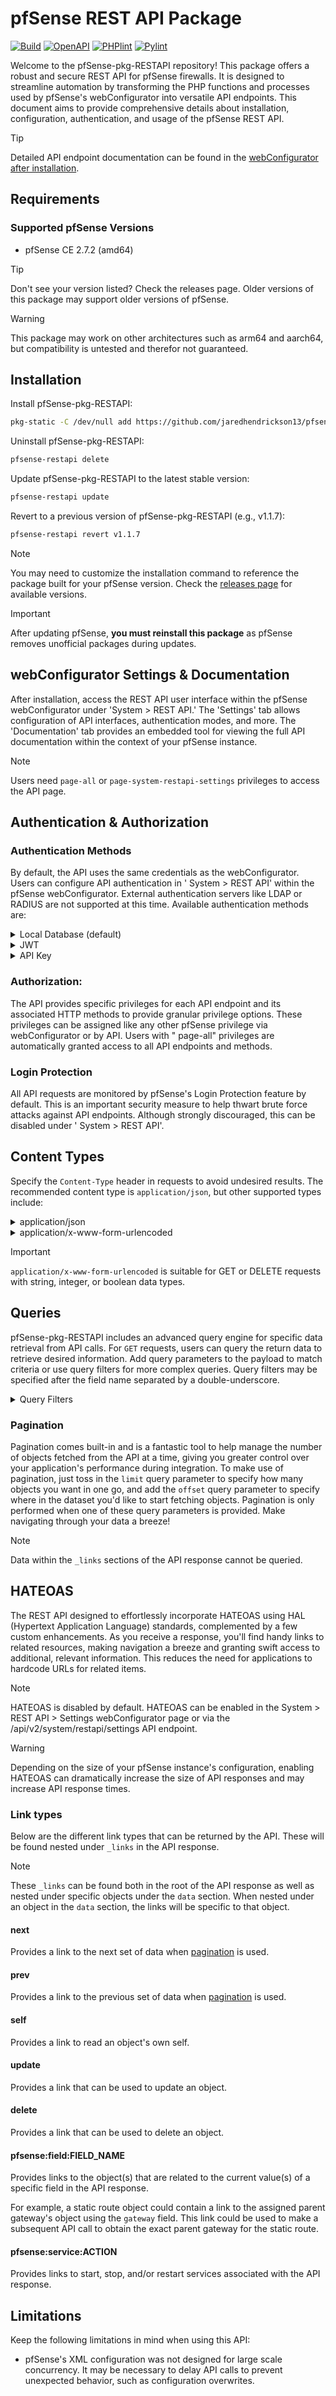 # pfSense REST API Package

[![Build](https://github.com/jaredhendrickson13/pfsense-api/actions/workflows/build.yml/badge.svg)](https://github.com/jaredhendrickson13/pfsense-api/actions/workflows/build.yml)
[![OpenAPI](https://github.com/jaredhendrickson13/pfsense-api/actions/workflows/openapi.yml/badge.svg)](https://github.com/jaredhendrickson13/pfsense-api/actions/workflows/openapi.yml)
[![PHPlint](https://github.com/jaredhendrickson13/pfsense-api/actions/workflows/phplint.yml/badge.svg)](https://github.com/jaredhendrickson13/pfsense-api/actions/workflows/phplint.yml)
[![Pylint](https://github.com/jaredhendrickson13/pfsense-api/actions/workflows/pylint.yml/badge.svg)](https://github.com/jaredhendrickson13/pfsense-api/actions/workflows/pylint.yml)

Welcome to the pfSense-pkg-RESTAPI repository! This package offers a robust and secure REST API for pfSense firewalls.
It is designed to streamline automation by transforming the PHP functions and processes used by pfSense's
webConfigurator into versatile API endpoints. This document aims to provide comprehensive details about installation,
configuration, authentication, and usage of the pfSense REST API.

> [!TIP]
> Detailed API endpoint documentation can be found in the [webConfigurator after installation](#webconfigurator-settings--documentation).

## Requirements

### Supported pfSense Versions

- pfSense CE 2.7.2 (amd64)

> [!TIP]
> Don't see your version listed? Check the releases page. Older versions of this package may support older versions of
> pfSense.

> [!WARNING]
> This package may work on other architectures such as arm64 and aarch64, but compatibility is untested and therefor not
guaranteed.

## Installation

Install pfSense-pkg-RESTAPI:

```bash
pkg-static -C /dev/null add https://github.com/jaredhendrickson13/pfsense-api/releases/latest/download/pfSense-2.7-pkg-API.pkg
```

Uninstall pfSense-pkg-RESTAPI:

```bash
pfsense-restapi delete
```

Update pfSense-pkg-RESTAPI to the latest stable version:

```bash
pfsense-restapi update
```

Revert to a previous version of pfSense-pkg-RESTAPI (e.g., v1.1.7):

```bash
pfsense-restapi revert v1.1.7
```

> [!NOTE]
> You may need to customize the installation command to reference the package built for your pfSense version. Check
> the [releases page](https://github.com/jaredhendrickson13/pfsense-api/releases) for available versions.

> [!IMPORTANT]
> After updating pfSense, **you must reinstall this package** as pfSense removes unofficial packages during updates.

## webConfigurator Settings & Documentation

After installation, access the REST API user interface within the pfSense webConfigurator under 'System > REST API.'
The 'Settings' tab allows configuration of API interfaces, authentication modes, and more. The 'Documentation' tab
provides an embedded tool for viewing the full API documentation within the context of your pfSense instance.

> [!NOTE]
> Users need `page-all` or `page-system-restapi-settings` privileges to access the API page.

## Authentication & Authorization

### Authentication Methods

By default, the API uses the same credentials as the webConfigurator. Users can configure API authentication in '
System > REST API' within the pfSense webConfigurator. External authentication servers like LDAP or RADIUS are not
supported at this time. Available authentication methods are:

<details>
    <summary>Local Database (default)</summary>

Use basic authentication with the same credentials as the pfSense webConfigurator:

```bash
curl -u admin:pfsense https://pfsense.example.com/api/v2/firewall/rules
```

</details>

<details>
    <summary>JWT</summary>

Requires a bearer token to be included in the Authorization header of your request. These are time-based tokens that
will expire after the configured amount of time. To receive a JWT, you must make a POST request to the /api/v2/auth/jwt
endpoint. This endpoint will always require the use of the Local Database authentication type to receive the JWT. For
example:

1. Request a JWT
    ```bash
    curl -u admin:pfsense -X POST https://pfsense.example.com/api/v2/auth/jwt
    ```
2. Use the obtained JWT for API calls:
    ```bash
    curl -H "Authorization: Bearer xxxxx.xxxxxx.xxxxxx" -X GET https://pfsense.example.com/api/v2/diagnostics/arp_table
    ```

- To configure the JWT expiration time, navigate to 'System > REST API' within the webConfigurator and configure the JWT
  Expiration value. Alternatively, you can use the /api/v2/system/restapi/settings endpoint to update the `jwt_exp`
  value.

</details>


<details>
    <summary>API Key</summary>

Uses standalone keys generated via API or webConfigurator. These are better suited to distribute to systems as they are
revocable and will only allow API authentication; not webConfigurator or SSH authentication (like the local database
credentials).

```bash
curl -H "Authorization: API_KEY_HERE" -X GET https://pfsense.example.com/api/v2/diagnostics/arp_table
```

- To generate API keys, navigate to 'System > REST API' and select the 'Keys' tab. Alternatively, you can generate new
  API keys via API at /api/v2/auth/key

</details>

### Authorization:

The API provides specific privileges for each API endpoint and its associated HTTP methods to provide granular privilege
options. These privileges can be assigned like any other pfSense privilege via webConfigurator or by API. Users with "
page-all" privileges are automatically granted access to all API endpoints and methods.

### Login Protection

All API requests are monitored by pfSense's Login Protection feature by default. This is an important security measure
to help thwart brute force attacks against API endpoints. Although strongly discouraged, this can be disabled under '
System > REST API'.

## Content Types

Specify the `Content-Type` header in requests to avoid undesired results. The recommended content type
is `application/json`, but other supported types include:

<details>
    <summary>application/json</summary>

- Parses the request body as a JSON formatted string:

    ```bash
    curl -u admin:pfsense -H "Content-Type: application/json" -d '{"name": "sshd", "action": "restart"}' -X POST https://pfsense.example.com/api/v2/status/service
    ```

</details>

<details>
    <summary>application/x-www-form-urlencoded</summary>

- Parses the request body as URL encoded parameters:

    ```bash
    curl -u admin:pfsense -H "Content-Type: application/x-www-form-urlencoded" -X POST https://pfsense.example.com/api/v2/status/service?name=sshd&action=restart
    ```

</details>

> [!IMPORTANT]
> `application/x-www-form-urlencoded` is suitable for GET or DELETE requests with string, integer, or boolean
> data types.

## Queries

pfSense-pkg-RESTAPI includes an advanced query engine for specific data retrieval from API calls. For `GET` requests, users
can query the return data to retrieve desired information. Add query parameters to the payload to match criteria or use
query filters for more complex queries. Query filters may be specified after the field name separated by a
double-underscore.

<details>
    <summary>Query Filters</summary>

### Exact

Search for objects whose field value matches a given value exactly. This is assumed as the default query filter if no
query filter is specified.

- Name: `exact`
- Examples:
    - `https://pfsense.example.com/api/v2/examples?fieldname=example`
    - `https://pfsense.example.com/api/v2/examples?fieldname__exact=example`

### Starts With

Search for objects whose field value starts with a given substring.

- Name: `startswith`
- Example: `https://pfsense.example.com/api/v2/examples?fieldname__startswith=example`

### Ends With

Search for objects whose field value ends with a given substring.

- Name: `endswith`
- Example: `https://pfsense.example.com/api/v2/examples?fieldname__endswith=example`

### Contains

Search for objects whose field value contains a given substring.

- Name: `contains`
- Example: `https://pfsense.example.com/api/v2/examples?fieldname__contains=example`

### Less Than

Search for objects whose field value is less than a given integer.

- Name: `lt`
- Example: `https://pfsense.example.com/api/v2/examples?fieldname__lt=5`

### Less Than or Equal To

Search for objects whose field value is less than or equal to a given integer.

- Name: `lte`
- Example: `https://pfsense.example.com/api/v2/examples?fieldname__lte=5`

### Greater Than

Search for objects whose field value is greater than a given integer.

- Name: `gt`
- Example: `https://pfsense.example.com/api/v2/examples?fieldname__gt=5`

### Greater Than or Equal To

Search for objects whose field value is greater than or equal to a given integer.

- Name: `gte`
- Example: `https://pfsense.example.com/api/v2/examples?fieldname__gte=5`

### Has

Search for objects field value is an array that has a given value. This query filter is only supported on array-type
fields.

- Name: `gte`
- Example: `https://pfsense.example.com/api/v2/examples?fieldname__has=example`

</details>

### Pagination

Pagination comes built-in and is a fantastic tool to help manage the number of objects fetched from the
API at a time, giving you greater control over your application's performance during integration. To make use of 
pagination, just toss in the `limit` query parameter to specify how many objects you want in one go, and add the `offset` 
query parameter to specify where in the dataset you'd like to start fetching objects. Pagination is only performed 
when one of these query parameters is provided. Make navigating through your data a breeze!

> [!NOTE]
> Data within the `_links` sections of the API response cannot be queried.

## HATEOAS

The REST API designed to effortlessly incorporate HATEOAS using HAL (Hypertext Application Language) standards, 
complemented by a few custom enhancements. As you receive a response, you'll find handy links to related resources, 
making navigation a breeze and granting swift access to additional, relevant information. This reduces the need for
applications to hardcode URLs for related items.

> [!NOTE]
> HATEOAS is disabled by default. HATEOAS can be enabled in the System > REST API > Settings webConfigurator page or via
> the /api/v2/system/restapi/settings API endpoint.

> [!WARNING]
> Depending on the size of your pfSense instance's configuration, enabling HATEOAS can dramatically increase the size 
> of API responses and may increase API response times. 

### Link types

Below are the different link types that can be returned by the API. These will be found nested under `_links` in the
API response.

> [!NOTE]
> These `_links` can be found both in the root of the API response as well as nested under specific objects under the
> `data` section. When nested under an object in the `data` section, the links will be specific to that object.

#### next

Provides a link to the next set of data when [pagination](#pagination) is used.

#### prev

Provides a link to the previous set of data when [pagination](#pagination) is used.

#### self

Provides a link to read an object's own self.

#### update

Provides a link that can be used to update an object.

#### delete

Provides a link that can be used to delete an object.

#### pfsense:field:FIELD_NAME

Provides links to the object(s) that are related to the current value(s) of a specific field in the API response.

For example, a static route object could contain a link to the assigned parent gateway's object using the
`gateway` field. This link could be used to make a subsequent API call to obtain the exact parent gateway for the static
route.

#### pfsense:service:ACTION

Provides links to start, stop, and/or restart services associated with the API response.


## Limitations

Keep the following limitations in mind when using this API:

- pfSense's XML configuration was not designed for large scale concurrency. It may be necessary to delay API calls to
  prevent unexpected behavior, such as configuration overwrites.
